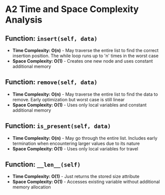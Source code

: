 # A2 Time and Space Complexity Analysis

## Function: `insert(self, data)`
- **Time Complexity: O(n)** - May traverse the entire list to find the correct insertion position. The while loop runs up to 'n' times in the worst case
- **Space Complexity: O(1)** - Creates one new node and uses constant additional memory

## Function: `remove(self, data)`
- **Time Complexity: O(n)** - May traverse the entire list to find the data to remove. Early optimization but worst case is still linear
- **Space Complexity: O(1)** - Uses only local variables and constant additional memory

## Function: `is_present(self, data)`
- **Time Complexity: O(n)** - May go through the entire list. Includes early termination when encountering larger values due to its nature
- **Space Complexity: O(1)** - Uses only local variables for travel

## Function: `__len__(self)`
- **Time Complexity: O(1)** - Just returns the stored size attribute
- **Space Complexity: O(1)** - Accesses existing variable without additional memory allocation
